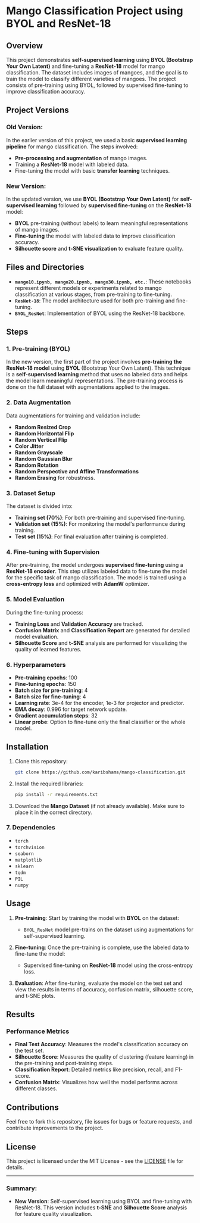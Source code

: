 # Mango Classification Project using BYOL and ResNet-18

## Overview

This project demonstrates **self-supervised learning** using **BYOL (Bootstrap Your Own Latent)** and fine-tuning a **ResNet-18** model for mango classification. The dataset includes images of mangoes, and the goal is to train the model to classify different varieties of mangoes. The project consists of pre-training using BYOL, followed by supervised fine-tuning to improve classification accuracy.

## Project Versions

### **Old Version:**

In the earlier version of this project, we used a basic **supervised learning pipeline** for mango classification. The steps involved:

* **Pre-processing and augmentation** of mango images.
* Training a **ResNet-18** model with labeled data.
* Fine-tuning the model with basic **transfer learning** techniques.

### **New Version:**

In the updated version, we use **BYOL (Bootstrap Your Own Latent)** for **self-supervised learning** followed by **supervised fine-tuning** on the **ResNet-18** model:

* **BYOL** pre-training (without labels) to learn meaningful representations of mango images.
* **Fine-tuning** the model with labeled data to improve classification accuracy.
* **Silhouette score** and **t-SNE visualization** to evaluate feature quality.

## Files and Directories

* **`mango10.ipynb, mango20.ipynb, mango30.ipynb, etc.`**: These notebooks represent different models or experiments related to mango classification at various stages, from pre-training to fine-tuning.
* **`ResNet-18`**: The model architecture used for both pre-training and fine-tuning.
* **`BYOL_ResNet`**: Implementation of BYOL using the ResNet-18 backbone.

## Steps

### 1. Pre-training (BYOL)

In the new version, the first part of the project involves **pre-training the ResNet-18 model** using **BYOL** (Bootstrap Your Own Latent). This technique is a **self-supervised learning** method that uses no labeled data and helps the model learn meaningful representations. The pre-training process is done on the full dataset with augmentations applied to the images.

### 2. Data Augmentation

Data augmentations for training and validation include:

* **Random Resized Crop**
* **Random Horizontal Flip**
* **Random Vertical Flip**
* **Color Jitter**
* **Random Grayscale**
* **Random Gaussian Blur**
* **Random Rotation**
* **Random Perspective and Affine Transformations**
* **Random Erasing** for robustness.

### 3. Dataset Setup

The dataset is divided into:

* **Training set (70%)**: For both pre-training and supervised fine-tuning.
* **Validation set (15%)**: For monitoring the model's performance during training.
* **Test set (15%)**: For final evaluation after training is completed.

### 4. Fine-tuning with Supervision

After pre-training, the model undergoes **supervised fine-tuning** using a **ResNet-18 encoder**. This step utilizes labeled data to fine-tune the model for the specific task of mango classification. The model is trained using a **cross-entropy loss** and optimized with **AdamW** optimizer.

### 5. Model Evaluation

During the fine-tuning process:

* **Training Loss** and **Validation Accuracy** are tracked.
* **Confusion Matrix** and **Classification Report** are generated for detailed model evaluation.
* **Silhouette Score** and **t-SNE** analysis are performed for visualizing the quality of learned features.

### 6. Hyperparameters

* **Pre-training epochs**: 100
* **Fine-tuning epochs**: 150
* **Batch size for pre-training**: 4
* **Batch size for fine-tuning**: 4
* **Learning rate**: 3e-4 for the encoder, 1e-3 for projector and predictor.
* **EMA decay**: 0.996 for target network update.
* **Gradient accumulation steps**: 32
* **Linear probe**: Option to fine-tune only the final classifier or the whole model.

## Installation

1. Clone this repository:

   ```bash
   git clone https://github.com/karibshams/mango-classification.git
   ```

2. Install the required libraries:

   ```bash
   pip install -r requirements.txt
   ```

3. Download the **Mango Dataset** (if not already available). Make sure to place it in the correct directory.

### 7. Dependencies

* `torch`
* `torchvision`
* `seaborn`
* `matplotlib`
* `sklearn`
* `tqdm`
* `PIL`
* `numpy`

## Usage

1. **Pre-training**: Start by training the model with **BYOL** on the dataset:

   * `BYOL_ResNet` model pre-trains on the dataset using augmentations for self-supervised learning.

2. **Fine-tuning**: Once the pre-training is complete, use the labeled data to fine-tune the model:

   * Supervised fine-tuning on **ResNet-18** model using the cross-entropy loss.

3. **Evaluation**: After fine-tuning, evaluate the model on the test set and view the results in terms of accuracy, confusion matrix, silhouette score, and t-SNE plots.

## Results

### Performance Metrics

* **Final Test Accuracy**: Measures the model's classification accuracy on the test set.
* **Silhouette Score**: Measures the quality of clustering (feature learning) in the pre-training and post-training steps.
* **Classification Report**: Detailed metrics like precision, recall, and F1-score.
* **Confusion Matrix**: Visualizes how well the model performs across different classes.

## Contributions

Feel free to fork this repository, file issues for bugs or feature requests, and contribute improvements to the project.

## License

This project is licensed under the MIT License - see the [LICENSE](LICENSE) file for details.

---

### Summary:

* **New Version**: Self-supervised learning using BYOL and fine-tuning with ResNet-18. This version includes **t-SNE** and **Silhouette Score** analysis for feature quality visualization.


